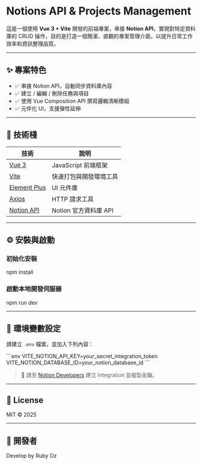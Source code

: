# Notions API & Projects Management

這是一個使用 **Vue 3 + Vite** 開發的前端專案，串接 **Notion API**，實現對特定資料庫的 CRUD 操作，目的是打造一個簡潔、直觀的專案管理介面，以提升日常工作效率和資訊整理品質。

---

## ✨ 專案特色

- ✅ 串接 Notion API，自動同步資料庫內容
- ✅ 建立 / 編輯 / 刪除任務與項目
- ✅ 使用 Vue Composition API 撰寫邏輯清晰模組
- ✅ 元件化 UI，支援彈性延伸

---

## 🧱 技術棧

| 技術                                         | 說明                   |
| -------------------------------------------- | ---------------------- |
| [Vue 3](https://vuejs.org/)                  | JavaScript 前端框架    |
| [Vite](https://vitejs.dev/)                  | 快速打包與開發環境工具 |
| [Element Plus](https://element-plus.org/)    | UI 元件庫              |
| [Axios](https://axios-http.com/)             | HTTP 請求工具          |
| [Notion API](https://developers.notion.com/) | Notion 官方資料庫 API  |

---

## ⚙️ 安裝與啟動

### 初始化安裝
npm install

### 啟動本地開發伺服器
npm run dev

---

## 🔐 環境變數設定

請建立 `.env` 檔案，並加入下列內容：

\`\`\`env
VITE_NOTION_API_KEY=your_secret_integration_token
VITE_NOTION_DATABASE_ID=your_notion_database_id
\`\`\`

> 📌 請至 [Notion Developers](https://www.notion.so/my-integrations) 建立 Integration 並複製金鑰。

---

## 📄 License

MIT © 2025

---

## 🙌 開發者

Develop by Ruby Oz
